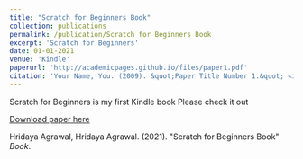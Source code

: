```yaml
---
title: "Scratch for Beginners Book"
collection: publications
permalink: /publication/Scratch for Beginners Book
excerpt: 'Scratch for Beginners'
date: 01-01-2021
venue: 'Kindle'
paperurl: 'http://academicpages.github.io/files/paper1.pdf'
citation: 'Your Name, You. (2009). &quot;Paper Title Number 1.&quot; <i>Journal 1</i>.'
---
```

Scratch for Beginners is my first Kindle book 
Please check it out

[Download paper here](http://academicpages.github.io/files/paper1.pdf)

Hridaya Agrawal, Hridaya Agrawal. (2021). "Scratch for Beginners Book" <i>Book</i>.
